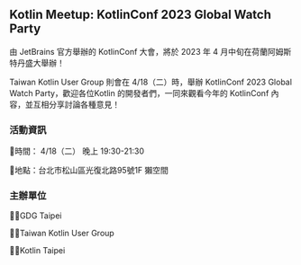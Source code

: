 ## Kotlin Meetup: KotlinConf 2023 Global Watch Party

由 JetBrains 官方舉辦的 KotlinConf 大會，將於 2023 年 4 月中旬在荷蘭阿姆斯特丹盛大舉辦！

Taiwan Kotlin User Group 則會在 4/18（二）時，舉辦 KotlinConf 2023 Global Watch Party，歡迎各位Kotlin 的開發者們，一同來觀看今年的 KotlinConf 內容，並互相分享討論各種意見！


###  活動資訊

🔖時間： 4/18（二） 晚上 19:30-21:30

🔖地點：台北市松山區光復北路95號1F 獺空間

### 主辦單位

🧑‍💻GDG Taipei

🧑‍💻Taiwan Kotlin User Group

🧑‍💻Kotlin Taipei
